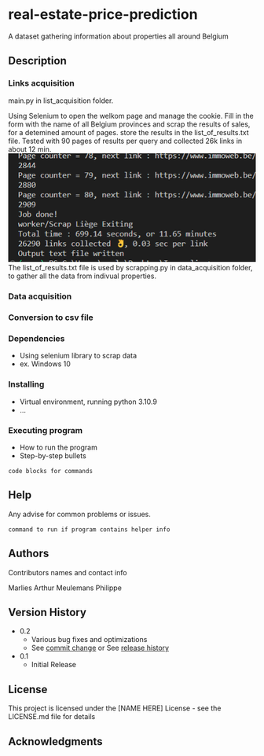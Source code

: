 # real-estate-price-prediction
 A dataset gathering information about properties all around Belgium
## Description

### Links acquisition
main.py in list_acquisition folder.

Using Selenium to open the welkom page and manage the cookie.
Fill in the form with the name of all Belgium provinces and scrap the results of sales, for a detemined amount of pages.
store the results in the list_of_results.txt file.
Tested with 90 pages of results per query and collected 26k links in about 12 min.![Alt text](links_acquisition/results_80pages_10regions%202023-01-06.png)
The list_of_results.txt file is used by scrapping.py in data_acquisition folder, to gather all the data from indivual properties.
### Data acquisition

### Conversion to csv file

### Dependencies

* Using selenium library to scrap data 
* ex. Windows 10

### Installing

* Virtual environment, running python 3.10.9
* ...

### Executing program

* How to run the program
* Step-by-step bullets
```
code blocks for commands
```

## Help

Any advise for common problems or issues.
```
command to run if program contains helper info
```

## Authors

Contributors names and contact info

Marlies
Arthur
Meulemans Philippe

## Version History

* 0.2
    * Various bug fixes and optimizations
    * See [commit change]() or See [release history]()
* 0.1
    * Initial Release

## License

This project is licensed under the [NAME HERE] License - see the LICENSE.md file for details

## Acknowledgments


